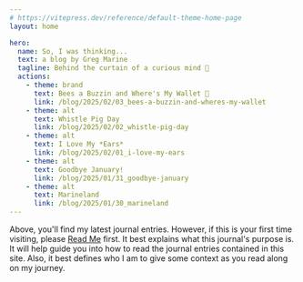 ```yaml
---
# https://vitepress.dev/reference/default-theme-home-page
layout: home

hero:
  name: So, I was thinking...
  text: a blog by Greg Marine
  tagline: Behind the curtain of a curious mind 🤔
  actions:
    - theme: brand
      text: Bees a Buzzin and Where's My Wallet 🤣
      link: /blog/2025/02/03_bees-a-buzzin-and-wheres-my-wallet
    - theme: alt
      text: Whistle Pig Day
      link: /blog/2025/02/02_whistle-pig-day
    - theme: alt
      text: I Love My *Ears*
      link: /blog/2025/02/01_i-love-my-ears
    - theme: alt
      text: Goodbye January!
      link: /blog/2025/01/31_goodbye-january
    - theme: alt
      text: Marineland
      link: /blog/2025/01/30_marineland
---
```


Above, you'll find my latest journal entries. However, if this is your first time visiting, please [Read Me](read-me) first. It best explains what this journal's purpose is. It will help guide you into how to read the journal entries contained in this site. Also, it best defines who I am to give some context as you read along on my journey.